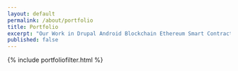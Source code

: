 ```yaml
---
layout: default
permalink: /about/portfolio
title: Portfolio
excerpt: "Our Work in Drupal Android Blockchain Ethereum Smart Contract Open Source"
published: false
---
```

{% include portfoliofilter.html %}
